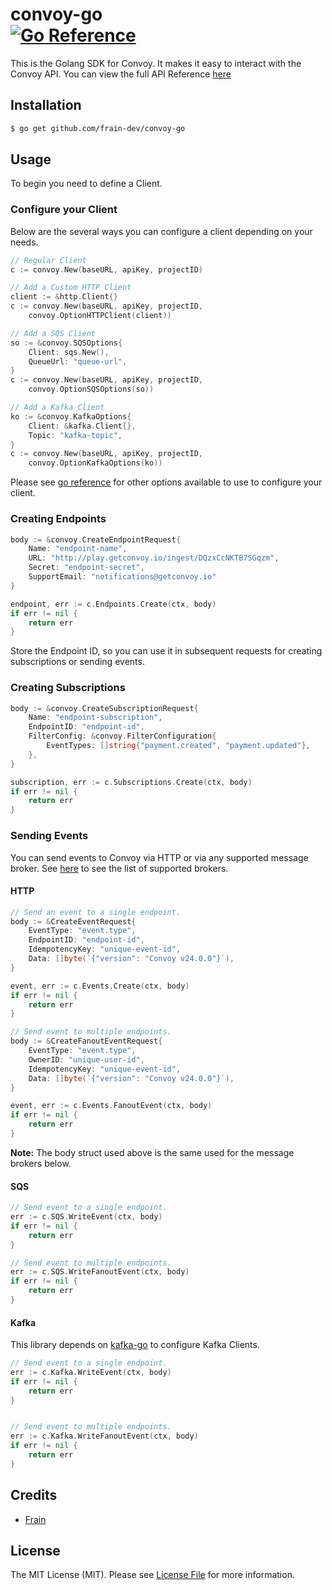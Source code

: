 # convoy-go <br /> [![Go Reference](https://pkg.go.dev/badge/github.com/frain-dev/convoy-go.svg)](https://pkg.go.dev/github.com/frain-dev/convoy-go)
This is the Golang SDK for Convoy. It makes it easy to interact with the Convoy API. You can view the full API Reference [here](https://convoy.readme.io/reference)

## Installation
```bash
$ go get github.com/frain-dev/convoy-go
```

## Usage
To begin you need to define a Client. 

### Configure your Client
Below are the several ways you can configure a client depending on your needs. 

```go
// Regular Client
c := convoy.New(baseURL, apiKey, projectID)

// Add a Custom HTTP Client
client := &http.Client{}
c := convoy.New(baseURL, apiKey, projectID,
    convoy.OptionHTTPClient(client))

// Add a SQS Client 
so := &convoy.SQSOptions{
    Client: sqs.New(),
    QueueUrl: "queue-url",
}
c := convoy.New(baseURL, apiKey, projectID,
    convoy.OptionSQSOptions(so))

// Add a Kafka Client 
ko := &convoy.KafkaOptions{
    Client: &kafka.Client{},
    Topic: "kafka-topic",
}
c := convoy.New(baseURL, apiKey, projectID,
    convoy.OptionKafkaOptions(ko))
```
Please see [go reference](https://pkg.go.dev/github.com/frain-dev/convoy-go) for other options available to use to configure your client.

### Creating Endpoints 
```go
body := &convoy.CreateEndpointRequest{
    Name: "endpoint-name",
    URL: "http://play.getconvoy.io/ingest/DQzxCcNKTB7SGqzm",
    Secret: "endpoint-secret",
    SupportEmail: "notifications@getconvoy.io"
}

endpoint, err := c.Endpoints.Create(ctx, body)
if err != nil {
    return err
}
```
Store the Endpoint ID, so you can use it in subsequent requests for creating subscriptions or sending events.

### Creating Subscriptions
```go 
body := &convoy.CreateSubscriptionRequest{
    Name: "endpoint-subscription",
    EndpointID: "endpoint-id",
    FilterConfig: &convoy.FilterConfiguration{
        EventTypes: []string{"payment.created", "payment.updated"},
    },
}

subscription, err := c.Subscriptions.Create(ctx, body)
if err != nil {
    return err 
}
```

### Sending Events
You can send events to Convoy via HTTP or via any supported message broker. See [here](https://www.getconvoy.io/docs/manual/sources#Message%20Brokers) to see the list of supported brokers.

#### HTTP
```go
// Send an event to a single endpoint.
body := &CreateEventRequest{
    EventType: "event.type",
    EndpointID: "endpoint-id",
    IdempotencyKey: "unique-event-id",
    Data: []byte(`{"version": "Convoy v24.0.0"}`),
}

event, err := c.Events.Create(ctx, body)
if err != nil {
    return err 
}

// Send event to multiple endpoints.
body := &CreateFanoutEventRequest{
    EventType: "event.type",
    OwnerID: "unique-user-id",
    IdempotencyKey: "unique-event-id",
    Data: []byte(`{"version": "Convoy v24.0.0"}`),
}

event, err := c.Events.FanoutEvent(ctx, body)
if err != nil {
    return err 
}
```

**Note:** The body struct used above is the same used for the message brokers below.

#### SQS 
```go 
// Send event to a single endpoint.
err := c.SQS.WriteEvent(ctx, body)
if err != nil {
    return err 
}

// Send event to multiple endpoints.
err := c.SQS.WriteFanoutEvent(ctx, body)
if err != nil {
    return err 
}
```

#### Kafka 
This library depends on [kafka-go](https://github.com/segmentio/kafka-go) to configure Kafka Clients. 
```go 
// Send event to a single endpoint.
err := c.Kafka.WriteEvent(ctx, body)
if err != nil {
    return err 
}


// Send event to multiple endpoints.
err := c.Kafka.WriteFanoutEvent(ctx, body) 
if err != nil {
    return err 
}
```

## Credits
- [Frain](https://github.com/frain-dev)

## License
The MIT License (MIT). Please see [License File](LICENSE) for more information.
